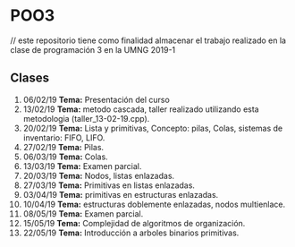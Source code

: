 ﻿# POO3

// este repositorio tiene como finalidad almacenar el trabajo realizado en la clase de programación 3 en la UMNG 2019-1

## Clases

1.  06/02/19
    **Tema:** Presentación del curso
2.  13/02/19
    **Tema:** metodo cascada, taller realizado utilizando esta metodologia (taller_13-02-19.cpp).
3.  20/02/19
    **Tema:** Lista y primitivas, Concepto: pilas, Colas, sistemas de inventario: FIFO, LIFO.
4.  27/02/19
    **Tema:** Pilas.
5.  06/03/19
    **Tema:** Colas.
6.  13/03/19
    **Tema:** Examen parcial.
7.  20/03/19
    **Tema:** Nodos, listas enlazadas.
8.  27/03/19
    **Tema:** Primitivas en listas enlazadas.
9.  03/04/19
    **Tema:** primitivas en estructuras enlazadas.
10. 10/04/19
    **Tema:** estructuras doblemente enlazadas, nodos multienlace.
11. 08/05/19
    **Tema:** Examen parcial.
12. 15/05/19
    **Tema:** Complejidad de algoritmos de organización.
13. 22/05/19
    **Tema:** Introducción a arboles binarios primitivas.